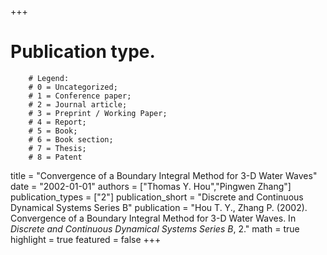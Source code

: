 +++
# Publication type.
        # Legend: 
        # 0 = Uncategorized; 
        # 1 = Conference paper; 
        # 2 = Journal article;
        # 3 = Preprint / Working Paper; 
        # 4 = Report; 
        # 5 = Book; 
        # 6 = Book section;
        # 7 = Thesis; 
        # 8 = Patent
title = "Convergence of a Boundary Integral Method for 3-D Water Waves"
date = "2002-01-01"
authors = ["Thomas Y. Hou","Pingwen Zhang"]
publication_types = ["2"]
publication_short = "Discrete and Continuous Dynamical Systems Series B"
publication = "Hou T. Y., Zhang P. (2002). Convergence of a Boundary Integral Method for 3-D Water Waves. In _Discrete and Continuous Dynamical Systems Series B_, 2."
math = true
highlight = true
featured = false
+++